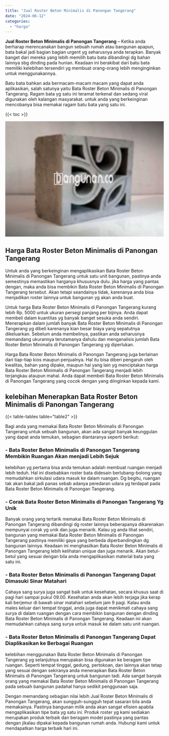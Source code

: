 ```yaml
---
title: "Jual Roster Beton Minimalis di Panongan Tangerang"
date: "2024-06-12"
categories: 
  - "harga"
---
```


**Jual Roster Beton Minimalis di Panongan Tangerang** – Ketika anda berharap merencanakan bangun sebuah rumah atau bangunan apapun, bata bakal jadi bagian bagian urgent yg seharusnya anda terapkan. Banyak banget dari mereka yang lebih memilih batu bata dibandingi dg bahan lainnya sbg dinding pada hunian. Keadaan ini berakibat dari batu bata memiliki kelebihan tersendiri yg membuat orang-orang lebih menginginkan untuk menggunakannya.

Batu bata bahkan ada bermacam-macam macam yang dapat anda aplikasikan, salah satunya yaitu Bata Roster Beton Minimalis di Panongan Tangerang. Ragam bata yg satu ini teramat terkenal dan sedang viral digunakan oleh kalangan masyarakat. untuk anda yang berkeinginan mencobanya bisa memakai ragam batu bata yang satu ini.

{{< toc >}}

![Jual Roster Beton Minimalis di Panongan Tangerang](/images/bata-roster-minimalis-16.png)

## Harga Bata Roster Beton Minimalis di Panongan Tangerang

Untuk anda yang berkeinginan mengaplikasikan Bata Roster Beton Minimalis di Panongan Tangerang untuk satu unit bangunan, pastinya anda semestinya memastikan harganya khususnya dulu. jika harga yang pantas dengan, maka anda bisa membikin Bata Roster Beton Minimalis di Panongan Tangerang tersebut. Akan tetapi seandainya tidak, karenanya anda bisa menjadikan roster lainnya untuk bangunan yg akan anda buat.

Untuk harga Bata Roster Beton Minimalis di Panongan Tangerang kurang lebih Rp. 5000 untuk ukuran persegi panjang per bijinya. Anda dapat membeli dalam kuantitas yg banyak banget sesuka anda sendiri. Menerapkan dalam jumlah banyak Bata Roster Beton Minimalis di Panongan Tangerang yg dibeli karenanya kian besar biaya yang sepatutnya dikeluarkan. Sebelum anda membelinya, pastikan anda seharusnya memandang ukurannya terutamanya dahulu dan menganalisis jumlah Bata Roster Beton Minimalis di Panongan Tangerang yg diperlukan.

Harga Bata Roster Beton Minimalis di Panongan Tangerang juga berlainan dari tiap-tiap kios maupun penjualnya. Hal itu bisa diberi pengaruh oleh kwalitas, bahan yang dipake, maupun hal yang lain yg menciptakan harga Bata Roster Beton Minimalis di Panongan Tangerang menjadi lebih terjangkau ataupun mahal. Anda dapat membeli Bata Roster Beton Minimalis di Panongan Tangerang yang cocok dengan yang diinginkan kepada kami.

## kelebihan Menerapkan Bata Roster Beton Minimalis di Panongan Tangerang

{{< table-tables table="table2" >}}

Bagi anda yang memakai Bata Roster Beton Minimalis di Panongan Tangerang untuk sebuah bangunan, akan ada sangat banyak keunggulan yang dapat anda temukan, sebagian diantaranya seperti berikut:

### \- Bata Roster Beton Minimalis di Panongan Tangerang Membikin Ruangan Akan menjadi Lebih Sejuk

kelebihan yg pertama bisa anda temukan adalah membuat ruangan menjadi lebih teduh. Hal ini disebabkan roster bata didesain berlubang-bolong yang memudahkan sirkulasi udara masuk ke dalam ruangan. Dg begitu, ruangan tak akan bakal jadi panas sebab adanya peredaran udara yg terdapat pada Bata Roster Beton Minimalis di Panongan Tangerang.

### \- Corak Bata Roster Beton Minimalis di Panongan Tangerang Yg Unik

Banyak orang yang tertarik memakai Bata Roster Beton Minimalis di Panongan Tangerang dibandingi dg roster lainnya beberapanya dikarenakan mempunyai corak yg unik dan juga menarik. Kalau yg anda lihat sendiri, bangunan yang memakai Bata Roster Beton Minimalis di Panongan Tangerang pastinya memiliki gaya yang berbeda diperbandingkan dg bangunan lainnya. Keadaan ini menghasilkan Bata Roster Beton Minimalis di Panongan Tangerang lebih kelihatan unique dan juga menarik. Akan betul-betul yang sesuai dengan bila anda mengaplikasikan material bata yang satu ini.

### \- Bata Roster Beton Minimalis di Panongan Tangerang Dapat Dimasuki Sinar Matahari

Cahaya sang surya juga sangat baik untuk kesehatan, secara khusus saat di pagi hari sampai pukul 09.00. Kesehatan anda akan lebih terjaga jika kerap kali berjemur di bawah sinar matahari sebelum jam 9 pagi. Kalau anda males keluar dari tempat tinggal, anda juga dapat menikmati cahaya sang surya di dalam ruangan dengan cara membikin bangunan dengan dinding Bata Roster Beton Minimalis di Panongan Tangerang. Keadaan ini akan memudahkan cahaya sang surya untuk masuk ke dalam satu unit ruangan.

### \- Bata Roster Beton Minimalis di Panongan Tangerang Dapat Diaplikasikan ke Berbagai Ruangan

kelebihan menggunakan Bata Roster Beton Minimalis di Panongan Tangerang yg selanjutnya merupakan bisa digunakan ke beragam tipe ruangan. Seperti tempat tinggal, gedung, pertokoan, dan lainnya akan tetap yang sesuai dengan sekiranya anda menerapkan Bata Roster Beton Minimalis di Panongan Tangerang untuk bangunan tadi. Ada sangat banyak orang yang memakai Bata Roster Beton Minimalis di Panongan Tangerang pada sebuah bangunan padahal hanya sedikit penggunaan saja.

Dengan memandang sebagian nilai lebih Jual Roster Beton Minimalis di Panongan Tangerang, akan sungguh-sungguh tepat sasaran bila anda memakainya. Pastinya bangunan milik anda akan sangat efisien apabila mengaplikasikan tipe bata yg satu ini. Produk roster yg kami sediakan merupakan produk terbaik dan beragam model pastinya yang pantas dengan jikalau dipakai kepada bangunan rumah anda. Hubungi kami untuk mendapatkan harga terbaik hari ini.

